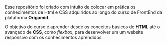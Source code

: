 Esse repositório foi criado com intuito de colocar em prática os conhecimentos de Html e CSS adquiridos ao longo do curso de FrontEnd da plataforma **Origamid**.

O objetivo do curso é aprender desde os conceitos básicos de **HTML** até o avançado de **CSS**, como *flexbox*, para desenvolver um um website responsivo com os conhecimentos aprendidos.
